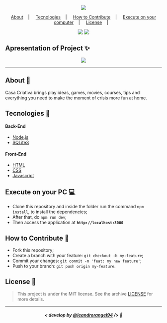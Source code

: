 <p align="center">
  <image src="https://user-images.githubusercontent.com/39461509/84526109-1d5d5200-acb3-11ea-9ef7-e09b07331847.png"/>
  </br>
</p>

<p align="center">
  <a href="#about-memo">About</a>&nbsp;&nbsp;&nbsp; | &nbsp;&nbsp;&nbsp;
  <a href="#tecnologies-rocket">Tecnologies</a>&nbsp;&nbsp;&nbsp; | &nbsp;&nbsp;&nbsp;
  <a href="#how-to-contribute-">How to Contribute</a>&nbsp;&nbsp;&nbsp; | &nbsp;&nbsp;&nbsp;
  <a href="#execute-on-your-pc-computer">Execute on your computer</a>&nbsp;&nbsp;&nbsp; | &nbsp;&nbsp;&nbsp;
  <a href="#license-scroll">License</a>&nbsp;&nbsp;&nbsp; | &nbsp;&nbsp;&nbsp;

</p>

<p align="center">
<image src="https://img.shields.io/github/last-commit/leandrorangel94/casa-criativa?color=FF5E84"/>
<image src="https://img.shields.io/apm/l/vim-mode?color=FF5E84"/>
</p>

## Apresentation of Project :sparkles:

<p align="center">
<image src="https://user-images.githubusercontent.com/39461509/84611489-6ae4e500-ae94-11ea-8f3f-4f6bd5491c63.png" />
</p>

---

## About :memo:

Casa Criativa brings play ideas, games, movies, courses, tips and everything you need to make the moment of crisis more fun at home.

## Tecnologies :rocket:

#### Back-End
- <a href="https://nodejs.org/pt-br/docs/">Node.js</a>
- <a href="https://www.sqlite.org/docs.html">SQLite3</a>

#### Front-End
- <a href="https://devdocs.io/html/">HTML</a>
- <a href="https://devdocs.io/css/">CSS</a>
- <a href="https://devdocs.io/javascript/">Javascript</a>

## Execute on your PC :computer:

- Clone this repository and inside the folder run the command `npm install`, to install the dependencies;
- After that, do `npm run dev`;
- Then access the application at <strong> `http://localhost:3000` </strong>

## How to Contribute 🤔

- Fork this repository;
- Create a branch with your feature: `git checkout -b my-feature`;
- Commit your changes: `git commit -m 'feat: my new feature'`;
- Push to your branch: `git push origin my-feature`.

## License :scroll:

> This project is under the MIT license. See the archive [LICENSE](LICENSE) for more details.

---

##### <p align="center"><strong>< develop by <a href="http://github.com/leandrorangel94/">@leandrorangel94</strong></a> /> :wave:</p>
